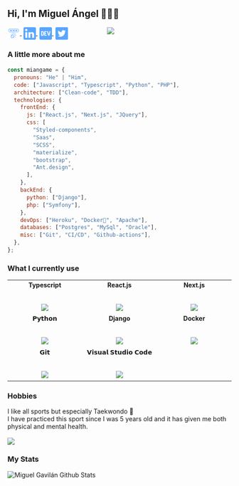 ## Hi, I'm Miguel Ángel 👨🏽‍💻

<img align='right' src="https://user-images.githubusercontent.com/19331093/89010261-85710180-d30e-11ea-828f-c400ec53a40a.png" width="280">

<p>
   <a href="https://miguelgm.dev/" target="_blank" style="margin-right: 4px;">
    <img align="center" src="./img/url.png" alt="miangame" height="28px" width="28px" />
  </a>
  <a href="https://www.linkedin.com/in/miguel-%C3%A1ngel-gavil%C3%A1n-merino-111438138/" target="_blank" style="margin-right: 4px;">
    <img align="center" src="./img/linkedin.png" alt="miangame" height="28px" width="28px" />
  </a>
  <a href="https://dev.to/miangame" target="_blank" style="margin-right: 4px;">
    <img align="center" src="./img/dev.png" alt="miangame" height="28px" width="28px" />
  </a>
   <a href="https://twitter.com/miguel5gavilan/" target="_blank" style="margin-right: 4px;">
    <img align="center" src="./img/twitter.png" alt="miangame" height="28px" width="28px" />
  </a>
</p>

### A little more about me

```js
const miangame = {
  pronouns: "He" | "Him",
  code: ["Javascript", "Typescript", "Python", "PHP"],
  architecture: ["Clean-code", "TDD"],
  technologies: {
    frontEnd: {
      js: ["React.js", "Next.js", "JQuery"],
      css: [
        "Styled-components",
        "Saas",
        "SCSS",
        "materialize",
        "bootstrap",
        "Ant.design",
      ],
    },
    backEnd: {
      python: ["Django"],
      php: ["Symfony"],
    },
    devOps: ["Heroku", "Docker🐳", "Apache"],
    databases: ["Postgres", "MySql", "Oracle"],
    misc: ["Git", "CI/CD", "Github-actions"],
  },
};
```

### What I currently use

<table>
  <tbody>
    <tr valign="top">
      <td width="25%" align="center">
          <span><b>Typescript</b></span><br><br><br>
        <img height="64px" src="https://cdn.svgporn.com/logos/typescript-icon.svg">
      </td>
      <td width="25%" align="center">
          <span><b>React.js</b></span><br><br><br>
        <img height="64px" src="https://cdn.svgporn.com/logos/react.svg">
      </td>
      <td width="25%" align="center">
          <span><b>Next.js</b></span><br><br><br>
         <img height="64px" src="https://cdn.svgporn.com/logos/nextjs.svg">
      </td>
      </tr>
      <tr valign="top">
         <td width="25%" align="center">
           <span>𝗣𝘆𝘁𝗵𝗼𝗻</span><br><br><br>
           <img height="64px" src="https://cdn.svgporn.com/logos/python.svg">
         </td>
         <td width="25%" align="center">
           <span><b>Django</b></span><br><br><br>
           <img height="64px" src="https://cdn.svgporn.com/logos/django.svg">
         </td>
         <td width="25%" align="center">
           <span><b>Docker</b></span><br><br><br>
           <img height="64px" src="https://cdn.svgporn.com/logos/docker.svg">
         </td>
    </tr>
    <tr valign="top">
      <td width="25%" align="center">
        <span>𝗚𝗶𝘁</span><br><br><br>
        <img height="64px" src="https://cdn.svgporn.com/logos/git-icon.svg">
      </td>
      <td width="25%" align="center">
        <span>𝗩𝗶𝘀𝘂𝗮𝗹 𝗦𝘁𝘂𝗱𝗶𝗼 𝗖𝗼𝗱𝗲</span><br><br><br>
        <img height="64px" src="https://cdn.svgporn.com/logos/visual-studio-code.svg">
      </td>
    </tr>
  </tbody>
</table>

### Hobbies

<p>I like all sports but especially Taekwondo 🥋
<br/>
I have practiced this sport since I was 5 years old and it has given me both physical and mental health.</p>
<img align="center" src="https://reygif.com/media/taekwondo-15183.gif" width="300">

### My Stats

![Miguel Gavilán Github Stats](https://github-readme-stats.vercel.app/api?username=miangame&show_icons=true&hide_border=true&hide=issues&count_private=true)
